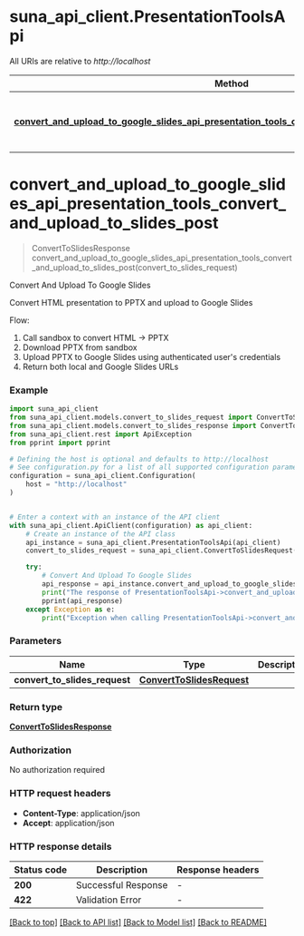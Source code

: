 # suna_api_client.PresentationToolsApi

All URIs are relative to *http://localhost*

Method | HTTP request | Description
------------- | ------------- | -------------
[**convert_and_upload_to_google_slides_api_presentation_tools_convert_and_upload_to_slides_post**](PresentationToolsApi.md#convert_and_upload_to_google_slides_api_presentation_tools_convert_and_upload_to_slides_post) | **POST** /api/presentation-tools/convert-and-upload-to-slides | Convert And Upload To Google Slides


# **convert_and_upload_to_google_slides_api_presentation_tools_convert_and_upload_to_slides_post**
> ConvertToSlidesResponse convert_and_upload_to_google_slides_api_presentation_tools_convert_and_upload_to_slides_post(convert_to_slides_request)

Convert And Upload To Google Slides

Convert HTML presentation to PPTX and upload to Google Slides

Flow:
1. Call sandbox to convert HTML → PPTX
2. Download PPTX from sandbox  
3. Upload PPTX to Google Slides using authenticated user's credentials
4. Return both local and Google Slides URLs

### Example


```python
import suna_api_client
from suna_api_client.models.convert_to_slides_request import ConvertToSlidesRequest
from suna_api_client.models.convert_to_slides_response import ConvertToSlidesResponse
from suna_api_client.rest import ApiException
from pprint import pprint

# Defining the host is optional and defaults to http://localhost
# See configuration.py for a list of all supported configuration parameters.
configuration = suna_api_client.Configuration(
    host = "http://localhost"
)


# Enter a context with an instance of the API client
with suna_api_client.ApiClient(configuration) as api_client:
    # Create an instance of the API class
    api_instance = suna_api_client.PresentationToolsApi(api_client)
    convert_to_slides_request = suna_api_client.ConvertToSlidesRequest() # ConvertToSlidesRequest | 

    try:
        # Convert And Upload To Google Slides
        api_response = api_instance.convert_and_upload_to_google_slides_api_presentation_tools_convert_and_upload_to_slides_post(convert_to_slides_request)
        print("The response of PresentationToolsApi->convert_and_upload_to_google_slides_api_presentation_tools_convert_and_upload_to_slides_post:\n")
        pprint(api_response)
    except Exception as e:
        print("Exception when calling PresentationToolsApi->convert_and_upload_to_google_slides_api_presentation_tools_convert_and_upload_to_slides_post: %s\n" % e)
```



### Parameters


Name | Type | Description  | Notes
------------- | ------------- | ------------- | -------------
 **convert_to_slides_request** | [**ConvertToSlidesRequest**](ConvertToSlidesRequest.md)|  | 

### Return type

[**ConvertToSlidesResponse**](ConvertToSlidesResponse.md)

### Authorization

No authorization required

### HTTP request headers

 - **Content-Type**: application/json
 - **Accept**: application/json

### HTTP response details

| Status code | Description | Response headers |
|-------------|-------------|------------------|
**200** | Successful Response |  -  |
**422** | Validation Error |  -  |

[[Back to top]](#) [[Back to API list]](../README.md#documentation-for-api-endpoints) [[Back to Model list]](../README.md#documentation-for-models) [[Back to README]](../README.md)

